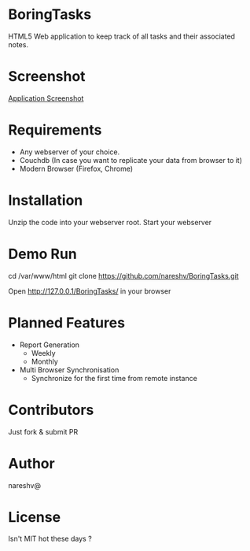 BoringTasks
==========

HTML5 Web application to keep track of all tasks and their associated notes.

Screenshot
==========

[Application Screenshot](https://raw.github.com/nareshv/BoringTasks/master/screenshot.png)

Requirements
============

- Any webserver of your choice.
- Couchdb (In case you want to replicate your data from browser to it)
- Modern Browser (Firefox, Chrome)


Installation
============

Unzip the code into your webserver root. Start your webserver


Demo Run
========

cd /var/www/html
git clone https://github.com/nareshv/BoringTasks.git

Open http://127.0.0.1/BoringTasks/ in your browser


Planned Features
================
- Report Generation
    - Weekly
    - Monthly
- Multi Browser Synchronisation
    - Synchronize for the first time from remote instance


Contributors
============

Just fork & submit PR

Author
======

nareshv@

License
=======

Isn't MIT hot these days ?
